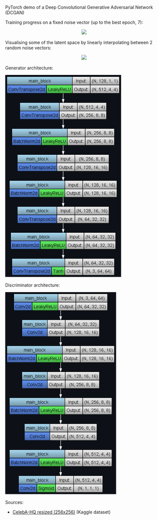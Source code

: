 PyTorch demo of a Deep Convolutional Generative Adversarial Network (DCGAN)

Training progress on a fixed noise vector (up to the best epoch, 7):

<p align="center">
  <img src="images/training_progress.webp"/>
</p>

Visualising some of the latent space by linearly interpolating between 2 random noise vectors:

<p align="center">
  <img src="images/latent_space_interpolation.webp"/>
</p>

Generator architecture:

![](images/generator_architecture.png)

Discriminator architecture:

![](images/discriminator_architecture.png)

Sources:
- [CelebA-HQ resized (256x256)](https://www.kaggle.com/datasets/badasstechie/celebahq-resized-256x256) (Kaggle dataset)
